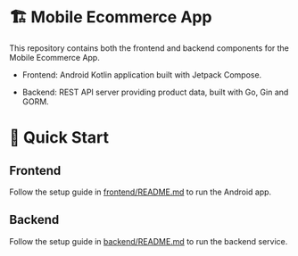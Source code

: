 # 🏗️ Mobile Ecommerce App

This repository contains both the frontend and backend components for the Mobile Ecommerce App.

- Frontend: Android Kotlin application built with Jetpack Compose.

- Backend: REST API server providing product data, built with Go, Gin and GORM.

# 🚀 Quick Start

## Frontend

Follow the setup guide in [frontend/README.md](./frontend/README.md) to run the Android app.

## Backend

Follow the setup guide in [backend/README.md](./backend/README.md) to run the backend service.

